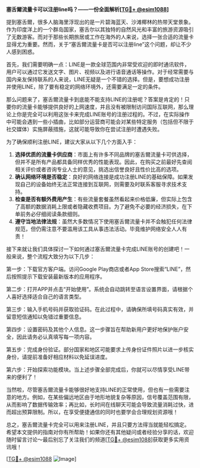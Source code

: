 **塞舌爾流量卡可以注册line吗？——一份全面解析[[TG💪+ @esim1088](https://t.me/s/esim1088)]**

提到塞舌爾，很多人脑海里浮现出的是一片碧海蓝天、沙滩椰林的热带天堂景象。作为印度洋上的一个群岛国家，塞舌尔以其独特的自然风光和丰富的旅游资源吸引了无数游客。而对于那些长期旅居或工作在海外的人来说，选择一张合适的流量卡显得尤为重要。然而，关于“塞舌爾流量卡是否可以注册line”这个问题，却让不少人感到困惑。

首先，我们需要明确一点：LINE是一款全球范围内非常受欢迎的即时通讯软件，用户可以通过它发送文字、图片、视频以及进行语音通话等操作。对于经常需要与国内亲友保持联系的人来说，LINE无疑是一个不错的选择。但是，要想成功注册并使用LINE，除了要有稳定的网络环境外，还需要满足一定的条件。

那么问题来了，塞舌爾流量卡到底能不能支持LINE的注册呢？答案是肯定的！只要你的流量卡能够提供良好的上网速度，并且没有被限制访问国际互联网，那么理论上你是完全可以利用这张卡来完成LINE账号的注册过程的。不过，在实际操作中可能会遇到一些小插曲，比如部分运营商可能会对某些特定服务（包括但不限于社交媒体）实施屏蔽措施，这就可能导致你在尝试注册时遭遇失败。

为了确保顺利注册LINE，建议大家从以下几个方面入手：

1. **选择优质的流量卡供应商**：市面上有许多不同品牌的塞舌爾流量卡可供选择，但并不是所有产品都具备同样优秀的性能表现。因此，在购买之前最好先查阅相关评价或者咨询专业人士的意见，挑选出信誉良好且性价比高的选项。
2. **确认网络环境是否稳定**：良好的网络连接是成功注册LINE的基础保障。如果发现自己的设备始终无法正常连接到互联网，则需要及时联系客服寻求技术支持。
3. **检查是否有额外费用产生**：有些流量套餐虽然看起来价格低廉，但实际上包含了高额的数据消耗上限或者隐藏收费项目。为了避免不必要的经济损失，在下单前务必仔细阅读条款细则。
4. **遵守当地法律法规**：虽然大多数情况下使用塞舌爾流量卡并不会触犯任何法律规范，但仍需注意不要滥用该工具从事违法活动。毕竟维护网络安全人人有责！

接下来就让我们具体探讨一下如何通过塞舌爾流量卡完成LINE账号的创建吧！一般来说，整个流程大致分为以下几步：

第一步：下载官方客户端。访问Google Play商店或者App Store搜索“LINE”，然后按照提示下载安装最新版本的应用程序。

第二步：打开APP并点击“开始使用”。系统会自动跳转至语言设置界面，请根据个人喜好选择适合自己的语言类型。

第三步：输入手机号码并获取验证码。在此过程中，请确保所填号码真实有效，并留意短信通知以免错过重要信息。

第四步：设置密码及其他个人信息。这一步骤旨在帮助新用户更好地保护账户安全，因此请务必认真填写每一项内容。

第五步：完成身份验证。部分国家和地区可能要求上传身份证件照片以进一步核实身份，请提前准备好相应材料以免延误进度。

第六步：开始探索功能模块。当上述步骤全部完成后，你就可以尽情享受LINE带来的便利了！

当然啦，尽管塞舌爾流量卡能够很好地支持LINE的正常使用，但也有一些需要注意的地方。例如，在某些偏远地区由于地形地貌复杂等原因，信号覆盖范围有限，从而影响了数据传输效率；再比如，长时间在线聊天可能会导致流量消耗过快，进而超出预算限制。所以，在享受便捷通信的同时也要学会合理规划资源哦！

总之，塞舌爾流量卡完全可以用来注册LINE，并且只要方法得当就能轻松搞定。希望本文提供的指南对你有所帮助！如果你还有其他疑问或者经验分享的话，欢迎随时留言讨论～最后别忘了关注我们的频道[[TG💪+ @esim1088](https://t.me/s/esim1088)]获取更多实用资讯哦！

[[TG💪+ @esim1088](https://t.me/s/esim1088) ![Image](https://i.postimg.cc/4NQfJmqS/Snipaste-2025-05-13-00-14-12.png)]